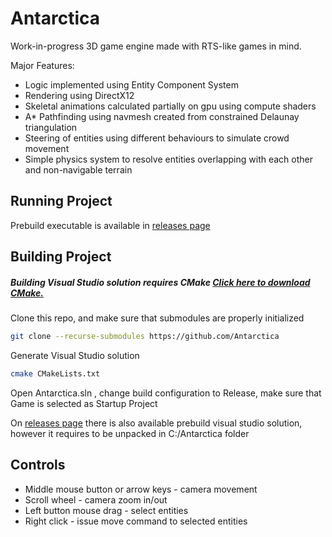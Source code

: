 # Antarctica
Work-in-progress 3D game engine made with RTS-like games in mind.

Major Features:
- Logic implemented using Entity Component System
- Rendering using DirectX12
- Skeletal animations calculated partially on gpu using compute shaders
- A* Pathfinding using navmesh created from constrained Delaunay triangulation
- Steering of entities using different behaviours to simulate crowd movement
- Simple physics system to resolve entities overlapping with each other and non-navigable terrain

## Running Project

Prebuild executable is available in [releases page](https://github.com/krzl/Antarctica/releases)

## Building Project

##### Building Visual Studio solution requires CMake [Click here to download CMake.](https://cmake.org/download/)

Clone this repo, and make sure that submodules are properly initialized

 ```bash
git clone --recurse-submodules https://github.com/Antarctica
```

Generate Visual Studio solution

 ```bash
cmake CMakeLists.txt
```

Open Antarctica.sln , change build configuration to Release, make sure that Game is selected as Startup Project

On [releases page](https://github.com/krzl/Antarctica/releases) there is also available prebuild visual studio solution, however it requires to be unpacked in C:/Antarctica folder

## Controls

- Middle mouse button or arrow keys - camera movement
- Scroll wheel - camera zoom in/out
- Left button mouse drag - select entities
- Right click - issue move command to selected entities
